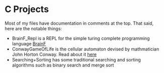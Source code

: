 # C Projects

Most of my files have documentation in comments at the top.
That said, here are the notable things:

* BrainF_Repl is a REPL for the simple turing complete programming language [BrainF](https://en.wikipedia.org/wiki/Brainfuck)
* ConwayGameOfLife is the cellular automaton devised by mathmatician John Horton Conway. Read about it [here](https://en.wikipedia.org/wiki/Conway's_Game_of_Life)
* Searching+Sorting has some traditional searching and sorting algorithms such as binary search and merge sort





